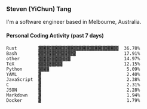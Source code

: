 ### Steven (YiChun) Tang

I'm a software engineer based in Melbourne, Australia.

#### Personal Coding Activity (past 7 days)
```
Rust        ▓▓▓▓▓▓▓▓▓▓▓▓▓▓▓▓▓▓▓▓▓▓▓▓▓▓▓▓▓▓  36.78%
Bash        ▓▓▓▓▓▓▓▓▓▓▓▓▓▓                  17.91%
other       ▓▓▓▓▓▓▓▓▓▓▓▓                    14.97%
TeX         ▓▓▓▓▓▓▓▓▓                       12.15%
Python      ▓▓▓▓                             5.09%
YAML        ▓                                2.40%
JavaScript  ▓                                2.38%
C           ▓                                2.31%
JSON        ▓                                2.28%
Markdown    ▓                                1.94%
Docker      ▓                                1.79%
```
